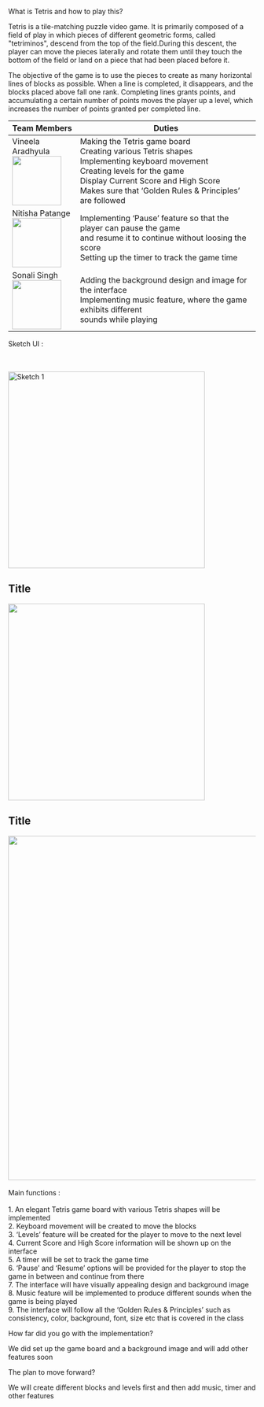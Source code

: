 What is Tetris and how to play this?

Tetris is a tile-matching puzzle video game. It is primarily composed of a field of play in which pieces of different geometric forms, called "tetriminos", descend from the top of the field.During this descent, the player can move the pieces laterally and rotate them until they touch the bottom of the field or land on a piece that had been placed before it. 

The objective of the game is to use the pieces to create as many horizontal lines of blocks as possible. When a line is completed, it disappears, and the blocks placed above fall one rank. Completing lines grants points, and accumulating a certain number of points moves the player up a level, which increases the number of points granted per completed line.




| Team Members      | Duties                                                                                                                                                                                                                                                                                                                                                                                                                                                                        |
|-------------------|-------------------------------------------------------------------------------------------------------------------------------------------------------------------------------------------------------------------------------------------------------------------------------------------------------------------------------------------------------------------------------------------------------------------------------------------------------------------------------|
| Vineela Aradhyula <br><img src="https://user-images.githubusercontent.com/58001098/69386331-f80de580-0c87-11ea-9ef6-67ca9ca6e530.jpg" width="100"> | Making the Tetris game board<br>Creating various Tetris shapes<br>Implementing keyboard movement<br>Creating levels for the game<br>Display Current Score and High Score<br>Makes sure that ‘Golden Rules & Principles’ are followed |
| Nitisha Patange  <br><img src="https://user-images.githubusercontent.com/58001098/69386759-1fb17d80-0c89-11ea-851f-673eed82470f.jpeg" width="100">  | Implementing ‘Pause’ feature so that the player can pause the game <br>and resume it to continue without loosing the score<br>Setting up the timer to track the game time                                                                                                                                                                                                                                                                                             |
| Sonali Singh  <br><img src="https://user-images.githubusercontent.com/58001098/69386855-6ef7ae00-0c89-11ea-87a4-2224ca63051f.jpeg" width="100">    | Adding the background design and image for the interface<br>Implementing music feature, where the game exhibits different <br>sounds while playing                                                                                                                                                                                                                                                                                                                    |                                                                    |

Sketch UI :

<br><br><img title="Sketch 1" src="https://user-images.githubusercontent.com/58001098/69388267-e7606e00-0c8d-11ea-9153-b450e0bb1ca0.png" width="400"> 

<h2>Title</h2><img src="https://user-images.githubusercontent.com/58001098/69388390-5342d680-0c8e-11ea-9fc9-6648081993dd.png" width="400">

<h2>Title</h2><img src="https://user-images.githubusercontent.com/58001098/69388470-8be2b000-0c8e-11ea-9db6-d11fa8104dd9.png" width="700">
<br><br>Main functions :
<br>
<br>1. An elegant  Tetris game board with various Tetris shapes will be implemented
<br>2. Keyboard movement will be created to move the blocks
<br>3. ‘Levels’ feature will be created for the player to move to the next level
<br>4. Current Score and High Score information will be shown up on the interface
<br>5. A timer will be set to track the game time
<br>6. ‘Pause’ and ‘Resume’ options will be provided for the player to stop the game in between and continue from there
<br>7. The interface will have visually appealing design and background image
<br>8. Music feature will be implemented to produce different sounds when the game is being played
<br>9. The interface will follow all the ‘Golden Rules & Principles’ such as consistency, color, background, font, size etc that is covered in the class


How far did you go with the implementation?

We did set up the game board and a background image and will add other features soon

The plan to move forward?

We will create different blocks and levels first and then add music, timer and other features


